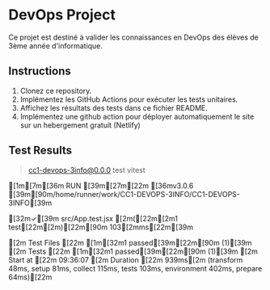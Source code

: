 # DevOps Project

Ce projet est destiné à valider les connaissances en DevOps des élèves de 3ème année d'informatique.

## Instructions

1. Clonez ce repository.
2. Implémentez les GitHub Actions pour exécuter les tests unitaires.
3. Affichez les résultats des tests dans ce fichier README.
4. Implémentez une github action pour déployer automatiquement le site sur un hebergement gratuit (Netlify)

## Test Results

> cc1-devops-3info@0.0.0 test
> vitest


[1m[7m[36m RUN [39m[27m[22m [36mv3.0.6 [39m[90m/home/runner/work/CC1-DEVOPS-3INFO/CC1-DEVOPS-3INFO[39m

 [32m✓[39m src/App.test.jsx [2m([22m[2m1 test[22m[2m)[22m[90m 103[2mms[22m[39m

[2m Test Files [22m [1m[32m1 passed[39m[22m[90m (1)[39m
[2m      Tests [22m [1m[32m1 passed[39m[22m[90m (1)[39m
[2m   Start at [22m 09:36:07
[2m   Duration [22m 939ms[2m (transform 48ms, setup 81ms, collect 115ms, tests 103ms, environment 402ms, prepare 64ms)[22m

